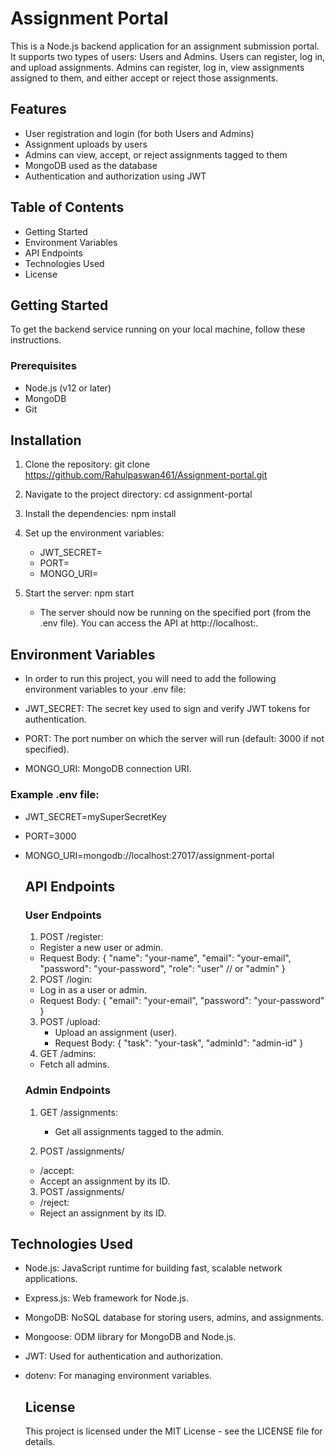 # Assignment  Portal

This is a Node.js backend application for an assignment submission portal. It supports two types of users: Users and Admins. Users can register,
log in, and upload assignments. Admins can register, log in, view assignments assigned to them, and either accept or reject those assignments.

## Features
- User registration and login (for both Users and Admins)
- Assignment uploads by users
- Admins can view, accept, or reject assignments tagged to them
- MongoDB used as the database
- Authentication and authorization using JWT

## Table of Contents
- Getting Started
- Environment Variables
- API Endpoints
- Technologies Used
- License

## Getting Started
 To get the backend service running on your local machine, follow these instructions.

 ### Prerequisites
 - Node.js (v12 or later)
 - MongoDB
 - Git

## Installation
1. Clone the repository:
   git clone https://github.com/Rahulpaswan461/Assignment-portal.git
2. Navigate to the project directory:
   cd assignment-portal
3. Install the dependencies:
    npm install
4. Set up the environment variables:
    - JWT_SECRET=<your-secret-key>
    - PORT=<port-number>
    - MONGO_URI=<your-mongodb-url>
5. Start the server:
   npm start

   - The server should now be running on the specified port (from the .env file). You can access the API at http://localhost:<port>.
  

## Environment Variables

-  In order to run this project, you will need to add the following environment variables to your .env file:

- JWT_SECRET: The secret key used to sign and verify JWT tokens for authentication.
- PORT: The port number on which the server will run (default: 3000 if not specified).
- MONGO_URI: MongoDB connection URI.

  
 ### Example .env file:
- JWT_SECRET=mySuperSecretKey
- PORT=3000
- MONGO_URI=mongodb://localhost:27017/assignment-portal

  ## API Endpoints
   ### User Endpoints
   1. POST /register:
     - Register a new user or admin.
     - Request Body:
      {
        "name": "your-name",
        "email": "your-email",
        "password": "your-password",
        "role": "user" // or "admin"
      }
   2. POST /login:
     - Log in as a user or admin.
     - Request Body:
      {
        "email": "your-email",
        "password": "your-password"
      }
   3. POST /upload:
      - Upload an assignment (user).
      - Request Body:
      {
        "task": "your-task",
        "adminId": "admin-id"
      }
   4. GET /admins: 
     - Fetch all admins.

  ### Admin Endpoints
  1. GET /assignments:
     - Get all assignments tagged to the admin.
       
  2. POST /assignments/
    - /accept:
    - Accept an assignment by its ID.
      
  3. POST /assignments/
    - /reject:
    - Reject an assignment by its ID.

 ## Technologies Used
- Node.js: JavaScript runtime for building fast, scalable network applications.
- Express.js: Web framework for Node.js.
- MongoDB: NoSQL database for storing users, admins, and assignments.
- Mongoose: ODM library for MongoDB and Node.js.
- JWT: Used for authentication and authorization.
- dotenv: For managing environment variables.

  ## License
  This project is licensed under the MIT License - see the LICENSE file for details.
